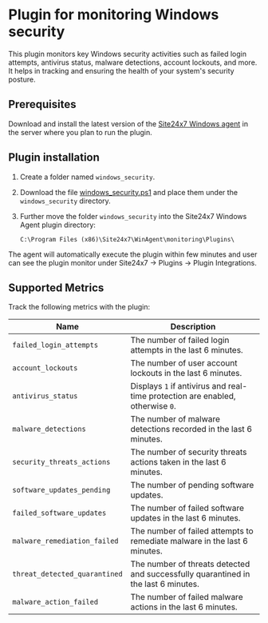 # Plugin for monitoring Windows security

This plugin monitors key Windows security activities such as failed login attempts, antivirus status, malware detections, account lockouts, and more. It helps in tracking and ensuring the health of your system's security posture.

## **Prerequisites**

Download and install the latest version of the [Site24x7 Windows agent](https://www.site24x7.com/app/client#/admin/inventory/add-monitor) in the server where you plan to run the plugin.

## **Plugin installation**

1. Create a folder named `windows_security`.

2. Download the file [windows_security.ps1](https://github.com/site24x7/plugins/blob/master/windows_security/windows_security.ps1) and place them under the `windows_security` directory.

3. Further move the folder `windows_security` into the Site24x7 Windows Agent plugin directory:
    ```
    C:\Program Files (x86)\Site24x7\WinAgent\monitoring\Plugins\
    ```
The agent will automatically execute the plugin within few minutes and user can see the plugin monitor under Site24x7 -> Plugins -> Plugin Integrations.
  
## Supported Metrics

Track the following metrics with the plugin:

| Name                         | Description                                                                                      |
|------------------------------|--------------------------------------------------------------------------------------------------|
| `failed_login_attempts`       | The number of failed login attempts in the last 6 minutes.                                        |
| `account_lockouts`            | The number of user account lockouts in the last 6 minutes.                                       |
| `antivirus_status`            | Displays `1` if antivirus and real-time protection are enabled, otherwise `0`.                    |
| `malware_detections`          | The number of malware detections recorded in the last 6 minutes.                                 |
| `security_threats_actions`    | The number of security threats actions taken in the last 6 minutes.                              |
| `software_updates_pending`    | The number of pending software updates.                                                          |
| `failed_software_updates`     | The number of failed software updates in the last 6 minutes.                                     |
| `malware_remediation_failed`  | The number of failed attempts to remediate malware in the last 6 minutes.        |
| `threat_detected_quarantined` | The number of threats detected and successfully quarantined in the last 6 minutes.|
| `malware_action_failed`       | The number of failed malware actions in the last 6 minutes.                      |
